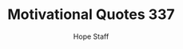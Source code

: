 ---
image: /assets/img/mq/mq_337_carnegie.png
title: Motivational Quotes 337
categories:
  - Motivational Quotes
author: Hope Staff
notes: Motivational Quotes 337
embed: >-
  EMBED_GOES_HERE
transcript: >-
  SOME LINES OF TEXT START HERE
---